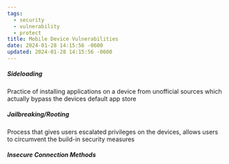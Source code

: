 ```yaml
---
tags:
  - security
  - vulnerability
  - protect
title: Mobile Device Vulnerabilities
date: 2024-01-28 14:15:56 -0600
updated: 2024-01-28 14:15:56 -0600
---
```


##### Sideloading
Practice of installing applications on a device from unofficial sources which actually bypass the devices default app store

##### Jailbreaking/Rooting
Process that gives users escalated privileges on the devices, allows users to circumvent the build-in security measures

##### Insecure Connection Methods
